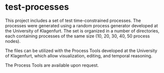 # test-processes
This project includes a set of test time-constrained processes. The processes were generated using a random process generator developed at the University of Klagenfurt. The set is organized in a number of directories, each containing processes of the same size (10, 20, 30, 40, 50 process nodes).

The files can be utilized with the Process Tools developed at the University of Klagenfurt, which allow visualization, editing, and temporal reasoning.

The Process Tools are available upon request.
